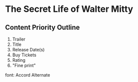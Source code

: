 # The Secret Life of Walter Mitty

## Content Priority Outline

1. Trailer
2. Title
3. Release Date(s)
4. Buy Tickets
5. Rating
6. "Fine print"



font: Accord Alternate
